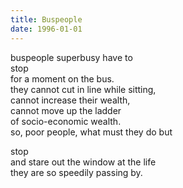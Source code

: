 ```yaml
---
title: Buspeople
date: 1996-01-01
---
```


buspeople superbusy have to  
stop  
for a moment on the bus.  
they cannot cut in line while sitting,  
cannot increase their wealth,  
cannot move up the ladder  
of socio-economic wealth.  
so, poor people, what must they do but

stop  
and stare out the window at the life  
they are so speedily passing by.